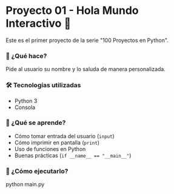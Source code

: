 # Proyecto 01 - Hola Mundo Interactivo 👋

Este es el primer proyecto de la serie "100 Proyectos en Python".

### 📌 ¿Qué hace?
Pide al usuario su nombre y lo saluda de manera personalizada.

### 🛠️ Tecnologías utilizadas
- Python 3
- Consola

### 🧠 ¿Qué se aprende?
- Cómo tomar entrada del usuario (`input`)
- Cómo imprimir en pantalla (`print`)
- Uso de funciones en Python
- Buenas prácticas (`if __name__ == "__main__"`)

### 🚀 ¿Cómo ejecutarlo?
python main.py
